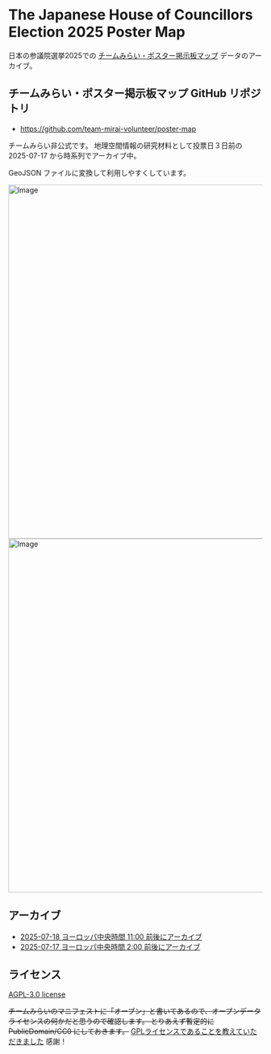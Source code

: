 # The Japanese House of Councillors Election 2025 Poster Map
日本の参議院選挙2025での [チームみらい・ポスター掲示板マップ](https://action.team-mir.ai/map/poster) データのアーカイブ。

## チームみらい・ポスター掲示板マップ GitHub リポジトリ
 * https://github.com/team-mirai-volunteer/poster-map


チームみらい非公式です。
地理空間情報の研究材料として投票日３日前の 2025-07-17 から時系列でアーカイブ中。

GeoJSON ファイルに変換して利用しやすくしています。

<img width="700" alt="Image" src="https://github.com/user-attachments/assets/bf5f3faf-7e0b-4f72-bfd4-4343324bb139" />

<img width="700" alt="Image" src="https://github.com/user-attachments/assets/53de2ff0-d632-4c8e-8d7a-df939135fad6" />

## アーカイブ
 * [2025-07-18 ヨーロッパ中央時間 11:00 前後にアーカイブ](https://github.com/furuhashilab/TheJapaneseHouseOfCouncillorsElection2025/tree/main/data/20250718)
 * [2025-07-17 ヨーロッパ中央時間 2:00 前後にアーカイブ](https://github.com/furuhashilab/TheJapaneseHouseOfCouncillorsElection2025/tree/main/data/20250717)


## ライセンス
[AGPL-3.0 license](https://github.com/furuhashilab/TheJapaneseHouseOfCouncillorsElection2025/blob/main/LICENSE.txt)

~~チームみらいのマニフェストに「オープン」と書いてあるので、オープンデータライセンスの何かだと思うので確認します。
とりあえず暫定的に PublicDomain/CC0 にしておきます。~~
[GPLライセンスであることを教えていただきました](https://github.com/furuhashilab/TheJapaneseHouseOfCouncillorsElection2025/issues/2) 感謝！


